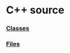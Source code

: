 <!-- ### [Root](doxygen/index.html) -->
# C++ source

### [Classes](doxygen/annotated.html)

### [Files](doxygen/files.html)
